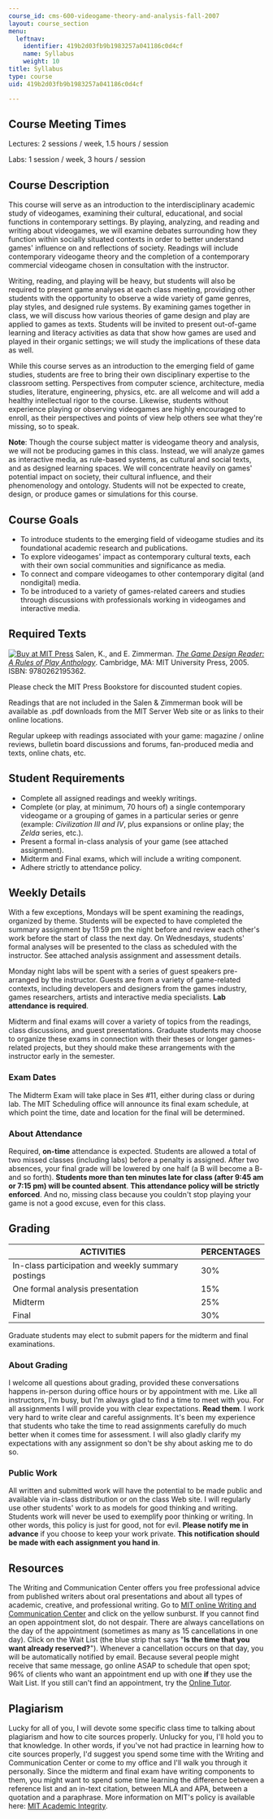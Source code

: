 ```yaml
---
course_id: cms-600-videogame-theory-and-analysis-fall-2007
layout: course_section
menu:
  leftnav:
    identifier: 419b2d03fb9b1983257a041186c0d4cf
    name: Syllabus
    weight: 10
title: Syllabus
type: course
uid: 419b2d03fb9b1983257a041186c0d4cf

---
```


Course Meeting Times
--------------------

Lectures: 2 sessions / week, 1.5 hours / session

Labs: 1 session / week, 3 hours / session

Course Description
------------------

This course will serve as an introduction to the interdisciplinary academic study of videogames, examining their cultural, educational, and social functions in contemporary settings. By playing, analyzing, and reading and writing about videogames, we will examine debates surrounding how they function within socially situated contexts in order to better understand games' influence on and reflections of society. Readings will include contemporary videogame theory and the completion of a contemporary commercial videogame chosen in consultation with the instructor.

Writing, reading, and playing will be heavy, but students will also be required to present game analyses at each class meeting, providing other students with the opportunity to observe a wide variety of game genres, play styles, and designed rule systems. By examining games together in class, we will discuss how various theories of game design and play are applied to games as texts. Students will be invited to present out-of-game learning and literacy activities as data that show how games are used and played in their organic settings; we will study the implications of these data as well.

While this course serves as an introduction to the emerging field of game studies, students are free to bring their own disciplinary expertise to the classroom setting. Perspectives from computer science, architecture, media studies, literature, engineering, physics, etc. are all welcome and will add a healthy intellectual rigor to the course. Likewise, students without experience playing or observing videogames are highly encouraged to enroll, as their perspectives and points of view help others see what they're missing, so to speak.

**Note**: Though the course subject matter is videogame theory and analysis, we will not be producing games in this class. Instead, we will analyze games as interactive media, as rule-based systems, as cultural and social texts, and as designed learning spaces. We will concentrate heavily on games' potential impact on society, their cultural influence, and their phenomenology and ontology. Students will not be expected to create, design, or produce games or simulations for this course.

Course Goals
------------

*   To introduce students to the emerging field of videogame studies and its foundational academic research and publications.
*   To explore videogames' impact as contemporary cultural texts, each with their own social communities and significance as media.
*   To connect and compare videogames to other contemporary digital (and nondigital) media.
*   To be introduced to a variety of games-related careers and studies through discussions with professionals working in videogames and interactive media.

Required Texts
--------------

[![Buy at MIT Press](/images/mp_logo.gif)](https://mitpress.mit.edu/9780262195362) Salen, K., and E. Zimmerman. [_The Game Design Reader: A Rules of Play Anthology_](https://mitpress.mit.edu/9780262195362). Cambridge, MA: MIT University Press, 2005. ISBN: 9780262195362.

Please check the MIT Press Bookstore for discounted student copies.

Readings that are not included in the Salen & Zimmerman book will be available as .pdf downloads from the MIT Server Web site or as links to their online locations.

Regular upkeep with readings associated with your game: magazine / online reviews, bulletin board discussions and forums, fan-produced media and texts, online chats, etc.

Student Requirements
--------------------

*   Complete all assigned readings and weekly writings.
*   Complete (or play, at minimum, 70 hours of) a single contemporary videogame or a grouping of games in a particular series or genre (example: _Civilization III and IV_, plus expansions or online play; the _Zelda_ series, etc.).
*   Present a formal in-class analysis of your game (see attached assignment).
*   Midterm and Final exams, which will include a writing component.
*   Adhere strictly to attendance policy.

Weekly Details
--------------

With a few exceptions, Mondays will be spent examining the readings, organized by theme. Students will be expected to have completed the summary assignment by 11:59 pm the night before and review each other's work before the start of class the next day. On Wednesdays, students' formal analyses will be presented to the class as scheduled with the instructor. See attached analysis assignment and assessment details.

Monday night labs will be spent with a series of guest speakers pre-arranged by the instructor. Guests are from a variety of game-related contexts, including developers and designers from the games industry, games researchers, artists and interactive media specialists. **Lab attendance is required**.

Midterm and final exams will cover a variety of topics from the readings, class discussions, and guest presentations. Graduate students may choose to organize these exams in connection with their theses or longer games-related projects, but they should make these arrangements with the instructor early in the semester.

### Exam Dates

The Midterm Exam will take place in Ses #11, either during class or during lab. The MIT Scheduling office will announce its final exam schedule, at which point the time, date and location for the final will be determined.

### About Attendance

Required, **on-time** attendance is expected. Students are allowed a total of two missed classes (including labs) before a penalty is assigned. After two absences, your final grade will be lowered by one half (a B will become a B- and so forth). **Students more than ten minutes late for class (after 9:45 am or 7:15 pm) will be counted absent**. **This attendance policy will be strictly enforced**. And no, missing class because you couldn't stop playing your game is not a good excuse, even for this class.

Grading
-------

| ACTIVITIES | PERCENTAGES |
| --- | --- |
| In-class participation and weekly summary postings | 30% |
| One formal analysis presentation | 15% |
| Midterm | 25% |
| Final | 30% 

Graduate students may elect to submit papers for the midterm and final examinations.

### About Grading

I welcome all questions about grading, provided these conversations happens in-person during office hours or by appointment with me. Like all instructors, I'm busy, but I'm always glad to find a time to meet with you. For all assignments I will provide you with clear expectations. **Read them**. I work very hard to write clear and careful assignments. It's been my experience that students who take the time to read assignments carefully do much better when it comes time for assessment. I will also gladly clarify my expectations with any assignment so don't be shy about asking me to do so.

### Public Work

All written and submitted work will have the potential to be made public and available via in-class distribution or on the class Web site. I will regularly use other students' work to as models for good thinking and writing. Students work will never be used to exemplify poor thinking or writing. In other words, this policy is just for good, not for evil. **Please notify me in advance** if you choose to keep your work private. **This notification should be made with each assignment you hand in**.

Resources
---------

The Writing and Communication Center offers you free professional advice from published writers about oral presentations and about all types of academic, creative, and professional writing. Go to [MIT online Writing and Communication Center](http://web.mit.edu/writing) and click on the yellow sunburst. If you cannot find an open appointment slot, do not despair. There are always cancellations on the day of the appointment (sometimes as many as 15 cancellations in one day). Click on the Wait List (the blue strip that says "**Is the time that you want already reserved?**"). Whenever a cancellation occurs on that day, you will be automatically notified by email. Because several people might receive that same message, go online ASAP to schedule that open spot; 96% of clients who want an appointment end up with one **if** they use the Wait List. If you still can't find an appointment, try the [Online Tutor](http://web.mit.edu/writing/Center/onlinetutor.html).

Plagiarism
----------

Lucky for all of you, I will devote some specific class time to talking about plagiarism and how to cite sources properly. Unlucky for you, I'll hold you to that knowledge. In other words, if you've not had practice in learning how to cite sources properly, I'd suggest you spend some time with the Writing and Communication Center or come to my office and I'll walk you through it personally. Since the midterm and final exam have writing components to them, you might want to spend some time learning the difference between a reference list and an in-text citation, between MLA and APA, between a quotation and a paraphrase. More information on MIT's policy is available here: [MIT Academic Integrity](http://web.mit.edu/academicintegrity/).